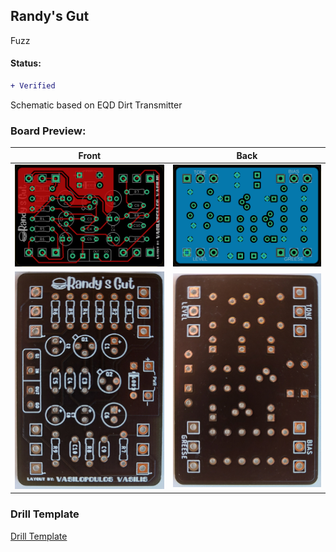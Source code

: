 ## Randy's Gut

Fuzz

#### Status:
```diff
+ Verified
```

Schematic based on EQD Dirt Transmitter

### Board Preview: 

Front             |  Back
:-------------------------:|:-------------------------:
<img src="Photos/Randys_Gut_Front.png?raw=true">  |  <img src="Photos/Randys_Gut_Back.png?raw=true">
<img src="Photos/Randys_picf.jpg?raw=true">  |  <img src="Photos/Randys_picb.jpg?raw=true">

### Drill Template 

[Drill Template](Photos/Randys_Gut_Drill.pdf)